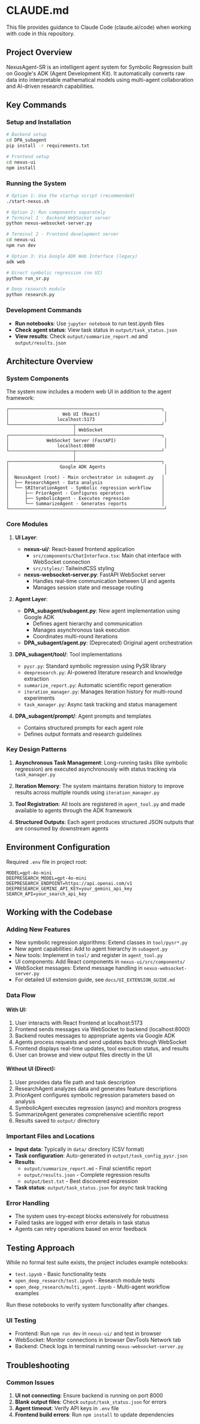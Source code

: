# CLAUDE.md
This file provides guidance to Claude Code (claude.ai/code) when working with code in this repository.

## Project Overview

NexusAgent-SR is an intelligent agent system for Symbolic Regression built on Google's ADK (Agent Development Kit). It automatically converts raw data into interpretable mathematical models using multi-agent collaboration and AI-driven research capabilities.

## Key Commands

### Setup and Installation
```bash
# Backend setup
cd DPA_subagent
pip install -r requirements.txt

# Frontend setup
cd nexus-ui
npm install
```

### Running the System
```bash
# Option 1: Use the startup script (recommended)
./start-nexus.sh

# Option 2: Run components separately
# Terminal 1 - Backend WebSocket server
python nexus-websocket-server.py

# Terminal 2 - Frontend development server
cd nexus-ui
npm run dev

# Option 3: Via Google ADK Web Interface (legacy)
adk web

# Direct symbolic regression (no UI)
python run_sr.py

# Deep research module
python research.py
```

### Development Commands
- **Run notebooks**: Use `jupyter notebook` to run test.ipynb files
- **Check agent status**: View task status in `output/task_status.json`
- **View results**: Check `output/summarize_report.md` and `output/results.json`

## Architecture Overview

### System Components
The system now includes a modern web UI in addition to the agent framework:

```
┌─────────────────────────────────────────────────────────┐
│                    Web UI (React)                        │
│                  localhost:5173                          │
└────────────────────────┬────────────────────────────────┘
                         │ WebSocket
┌────────────────────────┴────────────────────────────────┐
│              WebSocket Server (FastAPI)                  │
│                  localhost:8000                          │
└────────────────────────┬────────────────────────────────┘
                         │
┌────────────────────────┴────────────────────────────────┐
│                   Google ADK Agents                      │
│                                                          │
│  NexusAgent (root) - Main orchestrator in subagent.py   │
│  ├── ResearchAgent - Data analysis                      │
│  └── SRIterationAgent - Symbolic regression workflow    │
│      ├── PriorAgent - Configures operators              │
│      ├── SymbolicAgent - Executes regression            │
│      └── SummarizeAgent - Generates reports             │
└──────────────────────────────────────────────────────────┘
```

### Core Modules

1. **UI Layer**:
   - **nexus-ui/**: React-based frontend application
     - `src/components/ChatInterface.tsx`: Main chat interface with WebSocket connection
     - `src/styles/`: TailwindCSS styling
   - **nexus-websocket-server.py**: FastAPI WebSocket server
     - Handles real-time communication between UI and agents
     - Manages session state and message routing

2. **Agent Layer**:
   - **DPA_subagent/subagent.py**: New agent implementation using Google ADK
     - Defines agent hierarchy and communication
     - Manages asynchronous task execution
     - Coordinates multi-round iterations
   - **DPA_subagent/agent.py**: (Deprecated) Original agent orchestration

2. **DPA_subagent/tool/**: Tool implementations
   - `pysr.py`: Standard symbolic regression using PySR library
   - `deepresearch.py`: AI-powered literature research and knowledge extraction
   - `summarize_report.py`: Automatic scientific report generation
   - `iteration_manager.py`: Manages iteration history for multi-round experiments
   - `task_manager.py`: Async task tracking and status management

3. **DPA_subagent/prompt/**: Agent prompts and templates
   - Contains structured prompts for each agent role
   - Defines output formats and research guidelines

### Key Design Patterns

1. **Asynchronous Task Management**: Long-running tasks (like symbolic regression) are executed asynchronously with status tracking via `task_manager.py`

2. **Iteration Memory**: The system maintains iteration history to improve results across multiple rounds using `iteration_manager.py`

3. **Tool Registration**: All tools are registered in `agent_tool.py` and made available to agents through the ADK framework

4. **Structured Outputs**: Each agent produces structured JSON outputs that are consumed by downstream agents

## Environment Configuration

Required `.env` file in project root:
```
MODEL=gpt-4o-mini
DEEPRESEARCH_MODEL=gpt-4o-mini
DEEPRESEARCH_ENDPOINT=https://api.openai.com/v1
DEEPRESEARCH_GEMINI_API_KEY=your_gemini_api_key
SEARCH_API=your_search_api_key
```

## Working with the Codebase

### Adding New Features
- New symbolic regression algorithms: Extend classes in `tool/pysr*.py`
- New agent capabilities: Add to agent hierarchy in `subagent.py`
- New tools: Implement in `tool/` and register in `agent_tool.py`
- UI components: Add React components in `nexus-ui/src/components/`
- WebSocket messages: Extend message handling in `nexus-websocket-server.py`
- For detailed UI extension guide, see `docs/UI_EXTENSION_GUIDE.md`

### Data Flow

#### With UI:
1. User interacts with React frontend at localhost:5173
2. Frontend sends messages via WebSocket to backend (localhost:8000)
3. Backend routes messages to appropriate agents via Google ADK
4. Agents process requests and send updates back through WebSocket
5. Frontend displays real-time updates, tool execution status, and results
6. User can browse and view output files directly in the UI

#### Without UI (Direct):
1. User provides data file path and task description
2. ResearchAgent analyzes data and generates feature descriptions
3. PriorAgent configures symbolic regression parameters based on analysis
4. SymbolicAgent executes regression (async) and monitors progress
5. SummarizeAgent generates comprehensive scientific report
6. Results saved to `output/` directory

### Important Files and Locations
- **Input data**: Typically in `data/` directory (CSV format)
- **Task configuration**: Auto-generated in `output/task_config_pysr.json`
- **Results**: 
  - `output/summarize_report.md` - Final scientific report
  - `output/results.json` - Complete regression results
  - `output/best.txt` - Best discovered expression
- **Task status**: `output/task_status.json` for async task tracking

### Error Handling
- The system uses try-except blocks extensively for robustness
- Failed tasks are logged with error details in task status
- Agents can retry operations based on error feedback

## Testing Approach
While no formal test suite exists, the project includes example notebooks:
- `test.ipynb` - Basic functionality tests
- `open_deep_research/test.ipynb` - Research module tests
- `open_deep_research/multi_agent.ipynb` - Multi-agent workflow examples

Run these notebooks to verify system functionality after changes.

### UI Testing
- Frontend: Run `npm run dev` in `nexus-ui/` and test in browser
- WebSocket: Monitor connections in browser DevTools Network tab
- Backend: Check logs in terminal running `nexus-websocket-server.py`

## Troubleshooting

### Common Issues
1. **UI not connecting**: Ensure backend is running on port 8000
2. **Blank output files**: Check `output/task_status.json` for errors
3. **Agent timeout**: Verify API keys in `.env` file
4. **Frontend build errors**: Run `npm install` to update dependencies